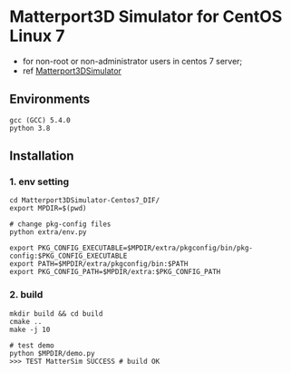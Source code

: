 # Matterport3D Simulator for CentOS Linux 7 
- for non-root or non-administrator users in centos 7 server; 
- ref [Matterport3DSimulator](https://github.com/peteanderson80/Matterport3DSimulator)

## Environments
```shell
gcc (GCC) 5.4.0
python 3.8
```

## Installation

### 1. env setting
```shell
cd Matterport3DSimulator-Centos7_DIF/
export MPDIR=$(pwd)

# change pkg-config files
python extra/env.py

export PKG_CONFIG_EXECUTABLE=$MPDIR/extra/pkgconfig/bin/pkg-config:$PKG_CONFIG_EXECUTABLE
export PATH=$MPDIR/extra/pkgconfig/bin:$PATH
export PKG_CONFIG_PATH=$MPDIR/extra:$PKG_CONFIG_PATH
```

### 2. build
```shell
mkdir build && cd build
cmake ..
make -j 10

# test demo
python $MPDIR/demo.py 
>>> TEST MatterSim SUCCESS # build OK
```
